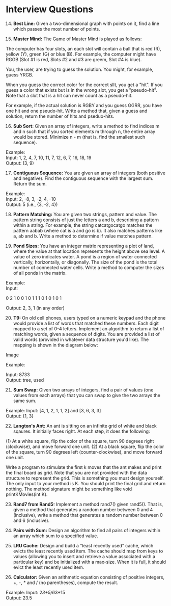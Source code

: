 # Interview Questions

<!-- 1. **Number Swapper:** Write a function to swap a number in place (that is, without temporary variables). -->

<!-- 2. **Word Frequencies:** Design a method to find the frequency of occurrences of any given word in a book. What if we were running this algorithm multiple times? -->

<!-- 3. **Intersection:** Given two straight line segements (represented as a start point and an end point), computer the point of intersection, if any. -->

<!-- 4. **Tic Tac Win:** Design an algorithm to figure out if someone has won a game of tic-tac-toe. -->

<!-- 5. **Factorial Zeros:** Write an algorithm which computes the number of trailing zeros in n factorial. -->

<!-- 6. **Smallest Difference:** Given two arrays of integers, computer the pair of values (one value in each array) with the smallest (non-negative) difference. Return the difference.

Example:<br>
Input: {1, 3, 15, 11, 2}, {23, 127, 235, 19, 8}<br>
Output: That is the pair {11, 8}. -->

<!-- 7. **Number Max:** Write a method that finds the maximum of two numbers. You should not use if-else or any other comparison operator. -->

<!-- 8. **English Int:** Given any integer, print an English phrase that describes the integer (e.g., "One Thousand, Two Hundred Thirty Four"). -->

<!-- 9. **Operations:** Write methods to implement the multiply, subtract, and divide operations for integers. The result of all these are integers. Use only the add operator. -->

<!-- 10. **Living People:** Given a list of people with their birth and death years, implement a method to compute the year with the most number of people alive. You assume that all people were born between 1900 and 2000 (inclusive). If a person was alive during any portion of that year, they should be included in that year's count. For example, Person (birth = 1908, death = 1909) is included in the counts for both 1908 and 1909. -->

<!-- 11. **Diving Board:** You are building a diving board by placing a bunch of planks of wood end-to-end. There are two types of planks, one of length shorter and one length longer. You must use exactly k planks of wood. Write a method to generate all possible lengths for the diving board. -->

<!-- 12. **XML Encoding:** Since XML is very verbose, you are given a way of encoding it where each tag gets mapped to a pre-defined integer value. The language/grammer is as follows:

Element -> Tag Attributes END Children END
Attribute -> Tag Value
END -> 0
Tag -> some predefined mapping to int
Value -> string value

For example, the following XML might be converted into the compressed string below (assuming a mapping of family -> 1, person -> 2, firstName -> 3, lastName -> 4, state -> 5).

```xml
<family lastname="McDowel" state="CA">
    <person firstName-"Gayle">Some Message</person>
</family>
```

Becomes:<br>
1 4 McDowell 5 CA 0 2 3 Gayle 0 Some Message 0 0

Write code to print the encoded version of an XML element (passed in Element and Attribute objects). -->

<!-- 13. **Bisect Squares:** Given two squares on a two-dimensional place, find a line that would cut these two squares in half. Assume that the top and the bottom sides of the square run parallel to the x-axis. -->

14. **Best Line:** Given a two-dimensional graph with points on it, find a line which passes the most number of points.

15. **Master Mind:** The Game of Master Mind is played as follows:

The computer has four slots, an each slot will contain a ball that is red (R), yellow (Y), green (G) or blue (B). For example, the computer might have RGGB (Slot #1 is red, Slots #2 and #3 are greem, Slot #4 is blue).

You, the user, are trying to guess the solution. You might, for example, guess YRGB.

When you guess the correct color for the correct sllt, you get a "hit". If you guess a color that exists but is in the wrong slot, you get a "pseudo-hit". Note that a slot that is a hit can never count as a pseudo-hit.

For example, if the actual solution is RGBY and you guess GGRR, you have one hit and one pseudo-hit. Write a method that, given a guess and solution, return the number of hits and pseduo-hits.

16. **Sub Sort:** Given an array of integers, write a method to find indices m and n such that if you sorted elements m through n, the entire array would be stored. Minimize n - m (that is, find the smallest such sequence).

Example:<br>
Input: 1, 2, 4, 7, 10, 11, 7, 12, 6, 7, 16, 18, 19<br>
Output: (3, 9)

17. **Contiguous Sequence:** You are given an array of integers (both positive and negative). Find the contiguous sequence with the largest sum. Return the sum.

Example:<br>
Input: 2, -8, 3, -2, 4, -10<br>
Output: 5 (i.e., {3, -2, 4})

18. **Pattern Matching:** You are given two strings, pattern and value. The pattern string consists of just the letters a and b, describing a pattern within a string. For example, the string catcatgocatgo matches the pattern aabab (where cat is a and go is b). It also matches patterns like a, ab and b. Write a method to determine if value matches pattern.

19. **Pond Sizes:** You have an integer matrix representing a plot of land, where the value at that location represents the height above sea level. A value of zero indicates water. A pond is a region of water connected vertically, horizontally, or diagonally. The size of the pond is the total number of connected water cells. Write a method to computer the sizes of all ponds in the matrix.

Example: <br>
Input:

0 2 1 0
0 1 0 1
1 1 0 1
0 1 0 1

Output: 2, 3, 1 (in any order)

20. **T9:** On old cell phones, users typed on a numeric keypad and the phone would provide a list of words that matched these numbers. Each digit mapped to a set of 0-4 letters. Implement an algorithm to return a list of matching words, given a sequence of digits. You are provided a list of valid words (provided in whatever data structure you'd like). The mapping is shown in the diagram below:

[Image](/leetcode/assets/mod20.png)

Example:

Input: 8733 <br>
Output: tree, used

21. **Sum Swap:** Given two arrays of integers, find a pair of values (one values from each arrays) that you can swap to give the two arrays the same sum.

Example:
Input: [4, 1, 2, 1, 1, 2] and [3, 6, 3, 3] <br>
Output: {1, 3}

22. **Langton's Ant:** An ant is sitting on an infinite grid of white and black sqaures. It initially faces right. At each step, it does the following:

(1) At a white square, flip the color of the square, turn 90 degrees right (clockwise), and move forward one unit.
(2) At a black square, flip the color of the square, turn 90 degrees left (counter-clockwise), and move forward one unit.

Write a program to stimulate the first k moves that the ant makes and print the final board as grid. Note that you are not provided with the data structure to represent the grid. This is something you must design yourself. The only input to your method is K. You should print the final grid and return nothing. The method signature might be something like void printKMovies(int K).

23. **Rand7 from Rand5:** Implement a method rand7() given rand5(). That is, given a method that generates a random number between 0 and 4 (inclusive), write a method that generates a random number between 0 and 6 (inclusive).

24. **Pairs with Sum:** Design an algorithm to find all pairs of integers within an array which sum to a specified value.

25. **LRU Cache:** Design and build a "least recently used" cache, which evicts the least recently used item. The cache should map from keys to values (allowing you to insert and retrieve a value associated with a particular key) and be initialized with a max-size. When it is full, it should evict the least recently used item.

26. **Calculator:** Given an arithmetic equation consisting of positive integers, +, -, \* and / (no parentheses), compute the result.

Example:
Input: 2*3+5/6*3+15 <br>
Output: 23.5
